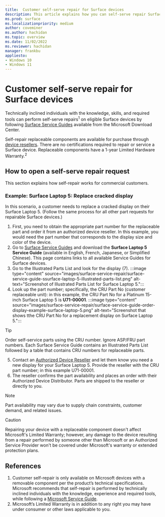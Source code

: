 ```yaml
---
title:  Customer self-serve repair for Surface devices
description: This article explains how you can self-serve repair Surface devices.
ms.prod: surface
ms.localizationpriority: medium
author: coveminer
ms.author: hachidan
ms.topic: overview
ms.date: 11/02/2022
ms.reviewer: hachidan
manager: frankbu
appliesto:
- Windows 10
- Windows 11
---
```


# Customer self-serve repair for Surface devices

Technically inclined individuals with the knowledge, skills, and required tools can perform self-serve repairs<sup>1</sup> on eligible Surface devices by following [Surface Service Guides](https://www.microsoft.com/download/100440) available from the Microsoft Download Center.

Self-repair replaceable components are available for purchase through [device resellers](https://www.microsoft.com/surface/business/where-to-buy-microsoft-surface#DEVICESRESELLERS). There are no certifications required to repair or service a Surface device. Replaceable components have a 1-year Limited Hardware Warranty.<sup>2</sup> 

## How to open a self-serve repair request

This section explains how self-repair works for commercial customers.

### Example: Surface Laptop 5: Replace cracked display

In this scenario, a customer needs to replace a cracked display on their Surface Laptop 5. (Follow the same process for all other part requests for repairable Surface devices.)
 
1. First, you need to obtain the appropriate part number for the replaceable part and order it from an authorized device reseller. In this example, you would need the part number that corresponds to the display size and color of the device.
2. Go to [Surface Service Guides](https://www.microsoft.com/download/100440) and download the **Surface Laptop 5 Service Guide** (available in English, French, Japanese, or Simplified Chinese). This page contains links to all available Service Guides for Surface devices.
3. Go to the Illustrated Parts List and look for the display (7).
:::image type="content" source="images/surface-service-repair/surface-service-guide-ssurface-laptop-5-illustrated-parts-list.png" alt-text="Screenshot of Illustrated Parts List for Surface Laptop 5.":::
4. Look up the part number; specifically, the CRU Part No (customer replaceable unit): in this example, the CRU Part No for a Platinum 15-inch Surface Laptop 5 is **U71-00001**.
:::image type="content" source="images/surface-service-repair/surface-service-guide-order-display-example-surface-laptop-5.png" alt-text="Screenshot that shows tthe CRU Part No for a replacement display on Surface Laptop 5.":::

> [!TIP]
> Order self-service parts using the CRU number. Ignore ASP/FRU part numbers. Each Surface Service Guide contains an Illustrated Parts List followed by a table that contains CRU numbers for replaceable parts.  

5. Contact an [Authorized Device Reseller](https://www.microsoft.com/surface/business/where-to-buy-microsoft-surface#DEVICESRESELLERS) and let them know you need a new display for your Surface Laptop 5. Provide the reseller with the CRU part number; in this example U71-00001.
6. The reseller confirms the part availability and places an order with their Authorized Device Distributor. Parts are shipped to the reseller or directly to you.

> [!NOTE]
> Part availability may vary due to supply chain constraints, customer demand, and related issues.

> [!CAUTION]
> Repairing your device with a replaceable component doesn't affect Microsoft's Limited Warranty; however, any damage to the device resulting from a repair performed by someone other than Microsoft or an Authorized Service Provider won't be covered under Microsoft's warranty or extended protection plans.

## References

1. Customer self-repair is only available on Microsoft devices with a removable component per the product’s technical specifications. Microsoft recommends that self-repair is performed by technically inclined individuals with the knowledge, experience and required tools, while following a [Microsoft Service Guide](https://www.microsoft.com/download/100440). 
1. Microsoft’s Limited Warranty is in addition to any right you may have under consumer or other laws applicable to you.